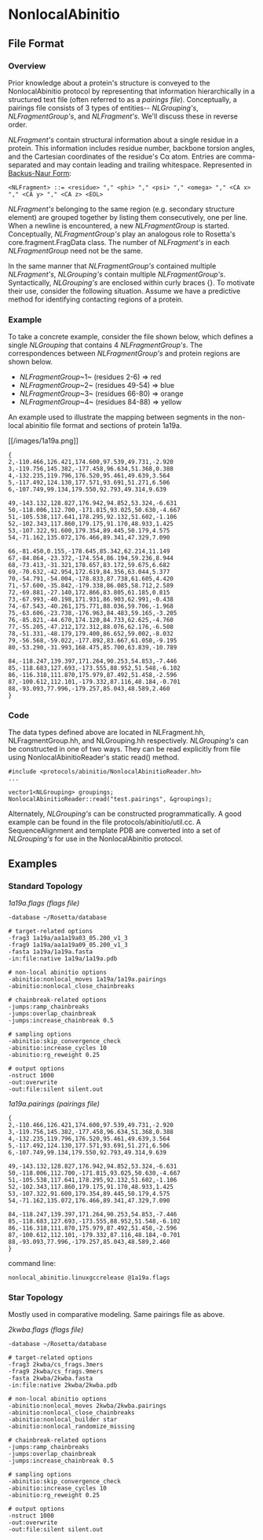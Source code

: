 NonlocalAbinitio 
================

File Format
-----------

### Overview

Prior knowledge about a protein's structure is conveyed to the
NonlocalAbinitio protocol by representing that information
hierarchically in a structured text file (often referred to as a
*pairings file*). Conceptually, a pairings file consists of 3 types of
entities-- *NLGrouping's*, *NLFragmentGroup's*, and *NLFragment's*.
We'll discuss these in reverse order.

*NLFragment's* contain structural information about a single residue in
a protein. This information includes residue number, backbone torsion
angles, and the Cartesian coordinates of the residue's Cα atom. Entries
are comma-separated and may contain leading and trailing whitespace.
Represented in [Backus-Naur
Form](http://en.wikipedia.org/wiki/Backus%E2%80%93Naur_Form):

    <NLFragment> ::= <residue> "," <phi> "," <psi> "," <omega> "," <CA x> "," <CA y> "," <CA z> <EOL>

*NLFragment's* belonging to the same region (e.g. secondary structure
element) are grouped together by listing them consecutively, one per
line. When a newline is encountered, a new *NLFragmentGroup* is started.
Conceptually, *NLFragmentGroup's* play an analogous role to Rosetta's
core.fragment.FragData class. 
The number of *NLFragment's* in each *NLFragmentGroup* need not
be the same.

In the same manner that *NLFragmentGroup's* contained multiple
*NLFragment's*, *NLGrouping's* contain multiple *NLFragmentGroup's*.
Syntactically, *NLGrouping's* are enclosed within curly braces {}. To
motivate their use, consider the following situation. Assume we have a
predictive method for identifying contacting regions of a protein.

### Example

To take a concrete example, consider the file shown below, which defines
a single *NLGrouping* that contains 4 *NLFragmentGroup's*. The
correspondences between *NLFragmentGroup's* and protein regions are
shown below.

-   *NLFragmentGroup*~1~ (residues 2-6) =\> red
-   *NLFragmentGroup*~2~ (residues 49-54) =\> blue
-   *NLFragmentGroup*~3~ (residues 66-80) =\> orange
-   *NLFragmentGroup*~4~ (residues 84-88) =\> yellow

An example used to illustrate the mapping between segments in the
non-local abinitio file format and sections of protein
1a19a.

[[/images/1a19a.png]]


    {
    2,-110.466,126.421,174.600,97.539,49.731,-2.920
    3,-119.756,145.382,-177.458,96.634,51.368,0.388
    4,-132.235,119.796,176.520,95.461,49.639,3.564
    5,-117.492,124.130,177.571,93.691,51.271,6.506
    6,-107.749,99.134,179.550,92.793,49.314,9.639

    49,-143.132,128.827,176.942,94.852,53.324,-6.631
    50,-118.006,112.700,-171.815,93.025,50.630,-4.667
    51,-105.538,117.641,178.295,92.132,51.602,-1.106
    52,-102.343,117.860,179.175,91.170,48.933,1.425
    53,-107.322,91.600,179.354,89.445,50.179,4.575
    54,-71.162,135.072,176.466,89.341,47.329,7.090

    66,-81.450,0.155,-178.645,85.342,62.214,11.149
    67,-84.864,-23.372,-174.554,86.194,59.236,8.944
    68,-73.413,-31.321,178.657,83.172,59.675,6.682
    69,-70.632,-42.954,172.619,84.356,63.044,5.377
    70,-54.791,-54.004,-178.833,87.738,61.605,4.420
    71,-57.600,-35.842,-179.338,86.085,58.712,2.589
    72,-69.881,-27.140,172.866,83.805,61.185,0.815
    73,-67.993,-40.198,171.931,86.903,62.991,-0.438
    74,-67.543,-40.261,175.771,88.036,59.706,-1.968
    75,-63.606,-23.738,-176.963,84.483,59.165,-3.205
    76,-85.821,-44.670,174.120,84.733,62.625,-4.760
    77,-55.205,-47.212,172.312,88.076,62.176,-6.508
    78,-51.331,-48.179,179.400,86.652,59.002,-8.032
    79,-56.568,-59.022,-177.892,83.667,61.050,-9.195
    80,-53.290,-31.993,168.475,85.700,63.839,-10.789

    84,-118.247,139.397,171.264,90.253,54.853,-7.446
    85,-118.683,127.693,-173.555,88.952,51.548,-6.102
    86,-116.318,111.870,175.979,87.492,51.458,-2.596
    87,-100.612,112.101,-179.332,87.116,48.184,-0.701
    88,-93.093,77.996,-179.257,85.043,48.589,2.460
    }

### Code

The data types defined above are located in
NLFragment.hh, NLFragmentGroup.hh, and NLGrouping.hh
respectively. *NLGrouping's* can be constructed in one of two ways. They
can be read explicitly from file using NonlocalAbinitioReader's 
static read() method.

    #include <protocols/abinitio/NonlocalAbinitioReader.hh>
    ...

    vector1<NLGrouping> groupings;
    NonlocalAbinitioReader::read("test.pairings", &groupings);

Alternately, *NLGrouping's* can be constructed programmatically. A good
example can be found in the file protocols/abinitio/util.cc.
A SequenceAlignment
and template PDB are converted into a set of *NLGrouping's* for use in
the NonlocalAbinitio protocol.

Examples
--------

### Standard Topology

*1a19a.flags (flags file)*

    -database ~/Rosetta/database

    # target-related options
    -frag3 1a19a/aa1a19a03_05.200_v1_3
    -frag9 1a19a/aa1a19a09_05.200_v1_3
    -fasta 1a19a/1a19a.fasta
    -in:file:native 1a19a/1a19a.pdb

    # non-local abinitio options
    -abinitio:nonlocal_moves 1a19a/1a19a.pairings
    -abinitio:nonlocal_close_chainbreaks

    # chainbreak-related options
    -jumps:ramp_chainbreaks
    -jumps:overlap_chainbreak
    -jumps:increase_chainbreak 0.5

    # sampling options
    -abinitio:skip_convergence_check
    -abinitio:increase_cycles 10
    -abinitio:rg_reweight 0.25

    # output options
    -nstruct 1000
    -out:overwrite
    -out:file:silent silent.out

*1a19a.pairings (pairings file)*

    {
    2,-110.466,126.421,174.600,97.539,49.731,-2.920
    3,-119.756,145.382,-177.458,96.634,51.368,0.388
    4,-132.235,119.796,176.520,95.461,49.639,3.564
    5,-117.492,124.130,177.571,93.691,51.271,6.506
    6,-107.749,99.134,179.550,92.793,49.314,9.639

    49,-143.132,128.827,176.942,94.852,53.324,-6.631
    50,-118.006,112.700,-171.815,93.025,50.630,-4.667
    51,-105.538,117.641,178.295,92.132,51.602,-1.106
    52,-102.343,117.860,179.175,91.170,48.933,1.425
    53,-107.322,91.600,179.354,89.445,50.179,4.575
    54,-71.162,135.072,176.466,89.341,47.329,7.090

    84,-118.247,139.397,171.264,90.253,54.853,-7.446
    85,-118.683,127.693,-173.555,88.952,51.548,-6.102
    86,-116.318,111.870,175.979,87.492,51.458,-2.596
    87,-100.612,112.101,-179.332,87.116,48.184,-0.701
    88,-93.093,77.996,-179.257,85.043,48.589,2.460
    }

command line:

    nonlocal_abinitio.linuxgccrelease @1a19a.flags

### Star Topology

Mostly used in comparative modeling. Same pairings file as above.

*2kwba.flags (flags file)*

    -database ~/Rosetta/database

    # target-related options
    -frag3 2kwba/cs_frags.3mers
    -frag9 2kwba/cs_frags.9mers
    -fasta 2kwba/2kwba.fasta
    -in:file:native 2kwba/2kwba.pdb

    # non-local abinitio options
    -abinitio:nonlocal_moves 2kwba/2kwba.pairings
    -abinitio:nonlocal_close_chainbreaks
    -abinitio:nonlocal_builder star
    -abinitio:nonlocal_randomize_missing

    # chainbreak-related options
    -jumps:ramp_chainbreaks
    -jumps:overlap_chainbreak
    -jumps:increase_chainbreak 0.5

    # sampling options
    -abinitio:skip_convergence_check
    -abinitio:increase_cycles 10
    -abinitio:rg_reweight 0.25

    # output options
    -nstruct 1000
    -out:overwrite
    -out:file:silent silent.out


